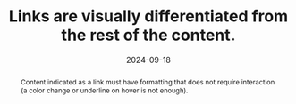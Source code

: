 ---
N: '135'
Rubrique: Liens
title: Links are visually differentiated from the rest of the content.
abstract: Content indicated as a link must have formatting that does not require interaction (a color change or underline on hover is not enough).
categories: ["Links"]
agrege: O4135-E043
opquast: '4 135'
indiceebook: '43'
description: "Rule n° 043"
before: "042"
weight: "043"
after: "044"
actif: '1'
layout: rules
date: 2024-09-18
tags: ["", ""]
objectif: ["Allow links to be easily identified throughout the text.", "Improve the visibility and affordance of links.", "Improve the accessibility of content to people with disabilities"]
Meo: ["Hyperlinks can be differentiated using the CSS properties of text color, background color, underline, bold, borders, font, etc."]
Controle: ["In each content file:
<ul>
<li>Identify the links present throughout the text;</li>
<li>Check that these links are visually different from the rest of the text in which they are placed.</li>
<li>Check that links differentiated by color have a minimum contrast ratio of 3 with the surrounding text and that they are identifiable when hovering over or taking keyboard focus.</li></ul>"]
epubcheck: 
ace: 
humancheck: true
Source: ["Opquast"]
Referentiel: [""]
Steps: ["", ""]
---